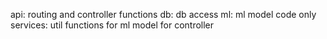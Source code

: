 api: routing and controller functions
db: db access
ml: ml model code only
services: util functions for ml model for controller
